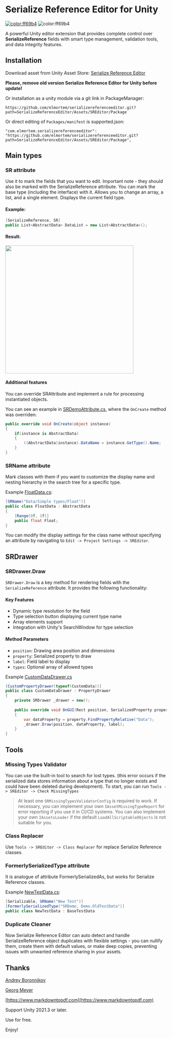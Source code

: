 # Serialize Reference Editor for Unity

[![color:ff69b4](https://img.shields.io/badge/licence-Unlicense-blue)](https://unlicense.org)
![color:ff69b4](https://img.shields.io/badge/Unity-2019.3.x-red)

A powerful Unity editor extension that provides complete control over **SerializeReference** fields with smart type management, validation tools, and data integrity features.

## Installation

Download asset from Unity Asset Store:
[Serialize Reference Editor](https://assetstore.unity.com/packages/slug/297559)

**Please, remove old version Serialize Reference Editor for Unity before update!**

Or installation as a unity module via a git link in PackageManager:
```
https://github.com/elmortem/serializereferenceeditor.git?path=SerializeReferenceEditor/Assets/SREditor/Package
```

Or direct editing of `Packages/manifest` is supported.json:
```
"com.elmortem.serializereferenceeditor": "https://github.com/elmortem/serializereferenceeditor.git?path=SerializeReferenceEditor/Assets/SREditor/Package",
```

## Main types

### SR attribute

Use it to mark the fields that you want to edit. Important note - they should also be marked with the SerializeReference attribute. You can mark the base type (including the interface) with it.
Allows you to change an array, a list, and a single element. Displays the current field type.

#### Example:

```csharp
[SerializeReference, SR]
public List<AbstractData> DataList = new List<AbstractData>();
```
#### Result:

<img src="https://raw.githubusercontent.com/elmortem/serializereferenceeditor/refs/heads/master/Images/Demo.gif" width="400">

#### Additional features

You can override SRAttribute and implement a rule for processing instantiated objects.

You can see an example in [SRDemoAttribute.cs](https://github.com/elmortem/serializereferenceeditor/blob/master/SerializeReferenceEditor/Assets/SREditor/Samples/Demo/SRDemoAttribute.cs), where the `OnCreate` method was overriden:
```csharp
public override void OnCreate(object instance)
{
    if(instance is AbstractData)
    {
        ((AbstractData)instance).DataName = instance.GetType().Name;
    }
}
```

### SRName attribute

Mark classes with them if you want to customize the display name and nesting hierarchy in the search tree for a specific type.

Example [FloatData.cs](https://github.com/elmortem/serializereferenceeditor/blob/master/SerializeReferenceEditor/Assets/SREditor/Samples/Demo/Datas/FloatData.cs):
```csharp
[SRName("Data/Simple types/Float")]  
public class FloatData : AbstractData
{
    [Range(0f, 1f)]
    public float Float;
}
```

You can modify the display settings for the class name without specifying an attribute by navigating to `Edit -> Project Settings -> SREditor`.

## SRDrawer

### SRDrawer.Draw

`SRDrawer.Draw` is a key method for rendering fields with the `SerializeReference` attribute. It provides the following functionality:

#### Key Features
- Dynamic type resolution for the field
- Type selection button displaying current type name
- Array elements support
- Integration with Unity's SearchWindow for type selection

#### Method Parameters
- `position`: Drawing area position and dimensions
- `property`: Serialized property to draw
- `label`: Field label to display
- `types`: Optional array of allowed types

Example [CustomDataDrawer.cs](https://github.com/elmortem/serializereferenceeditor/blob/master/SerializeReferenceEditor/Assets/SREditor/Samples/Demo/Editor/CustomDataDrawer.cs)
```csharp
[CustomPropertyDrawer(typeof(CustomData))]
public class CustomDataDrawer : PropertyDrawer
{
    private SRDrawer _drawer = new();
    
    public override void OnGUI(Rect position, SerializedProperty property, GUIContent label)
    {
        var dataProperty = property.FindPropertyRelative("Data");
        _drawer.Draw(position, dataProperty, label);
    }
}
```

## Tools

### Missing Types Validator

You can use the built-in tool to search for lost types.
(this error occurs if the serialized data stores information about a type that no longer exists and could have been deleted during development). To start, you can run
`Tools -> SREditor -> Check MissingTypes`

> At least one `SRMissingTypesValidatorConfig` is required to work.
If necessary, you can implement your own `IAssetMissingTypeReport` for error
reporting if you use it in CI/CD systems.
You can also implement your own `IAssetsLoader` if the default `LoadAllScriptableObjects` is not suitable for you.

### Class Replacer

Use `Tools -> SREditor -> Class Replacer` for replace Serialize Reference classes.

### FormerlySerializedType attribute

It is analogue of attribute FormerlySerializedAs, but works for Serialize Reference classes.

Example [NewTestData.cs](https://github.com/elmortem/serializereferenceeditor/blob/master/SerializeReferenceEditor/Assets/SREditor/Samples/Demo/NewTests/NewTestData.cs):
```csharp
[Serializable, SRName("New Test")]
[FormerlySerializedType("SRDemo, Demo.OldTestData")]
public class NewTestData : BaseTestData
```

### Duplicate Cleaner

Now Serialize Reference Editor can auto detect and handle SerializeReference object duplicates with flexible settings - you can nullify them, create them with default values, or make deep copies, preventing issues with unwanted reference sharing in your assets.

## Thanks

[Andrey Boronnikov](https://github.com/Red-Cat-Fat)

[Georg Meyer](https://github.com/scho)

[https://www.markdowntopdf.com](https://www.markdowntopdf.com)



Support Unity 2021.3 or later.

Use for free.

Enjoy!
